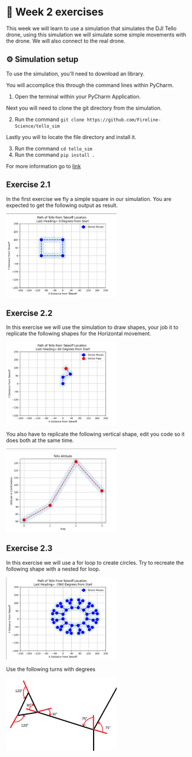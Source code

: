 # :pencil: Week 2 exercises 
This week we will learn to use a simulation that simulates the DJI Tello drone, using this simulation we will simulate some simple movements with the drone. 
We will also connect to the real drone.

## :gear: Simulation setup
To use the simulation, you'll need to download an library.

You will accomplice this through the command lines within PyCharm.

1. Open the terminal within your PyCharm Application.

Next you will need to clone the git directory from the simulation.

2. Run the command  `git clone https://github.com/Fireline-Science/tello_sim`

Lastly you will to locate the file directory and install it.

3. Run the command `cd tello_sim`
4. Run the command `pip install .`

For more information go to [link](https://github.com/Fireline-Science/tello_sim)

## Exercise 2.1
In the first exercise we fly a simple square in our simulation. 
You are expected to get the following output as result.

<img src="/Media/Exercise%202.1%20Week%202.png" width="300"/>

## Exercise 2.2
In this exercise we will use the simulation to draw shapes, your job it to replicate the following shapes for the Horizontal movement.

<img src="/Media/horGraph.png" width="300"/>

You also have to replicate the following vertical shape, edit you code so it does both at the same time.

<img src="/Media/verGraph.png" width="300"/>

## Exercise 2.3
In this exercise we will use a for loop to create circles. Try to recreate the following shape with a nested for loop.

<img src="/Media/LoopShape.png" width="300"/>

Use the following turns with degrees

<img src="/Media/angle's.png" width="300"/>
